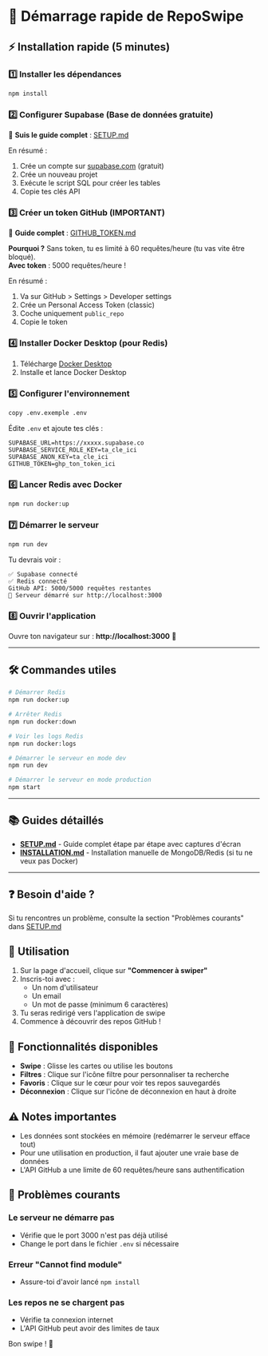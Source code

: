 # 🚀 Démarrage rapide de RepoSwipe

## ⚡ Installation rapide (5 minutes)

### 1️⃣ Installer les dépendances
```bash
npm install
```

### 2️⃣ Configurer Supabase (Base de données gratuite)
📖 **Suis le guide complet** : [SETUP.md](SETUP.md)

En résumé :
1. Crée un compte sur [supabase.com](https://supabase.com) (gratuit)
2. Crée un nouveau projet
3. Exécute le script SQL pour créer les tables
4. Copie tes clés API

### 3️⃣ Créer un token GitHub (IMPORTANT)
📖 **Guide complet** : [GITHUB_TOKEN.md](GITHUB_TOKEN.md)

**Pourquoi ?** Sans token, tu es limité à 60 requêtes/heure (tu vas vite être bloqué).  
**Avec token** : 5000 requêtes/heure !

En résumé :
1. Va sur GitHub > Settings > Developer settings
2. Crée un Personal Access Token (classic)
3. Coche uniquement `public_repo`
4. Copie le token

### 4️⃣ Installer Docker Desktop (pour Redis)
1. Télécharge [Docker Desktop](https://www.docker.com/products/docker-desktop/)
2. Installe et lance Docker Desktop

### 5️⃣ Configurer l'environnement
```bash
copy .env.exemple .env
```

Édite `.env` et ajoute tes clés :
```env
SUPABASE_URL=https://xxxxx.supabase.co
SUPABASE_SERVICE_ROLE_KEY=ta_cle_ici
SUPABASE_ANON_KEY=ta_cle_ici
GITHUB_TOKEN=ghp_ton_token_ici
```

### 6️⃣ Lancer Redis avec Docker
```bash
npm run docker:up
```

### 7️⃣ Démarrer le serveur
```bash
npm run dev
```

Tu devrais voir :
```
✅ Supabase connecté
✅ Redis connecté
GitHub API: 5000/5000 requêtes restantes
🚀 Serveur démarré sur http://localhost:3000
```

### 8️⃣ Ouvrir l'application
Ouvre ton navigateur sur : **http://localhost:3000** 🎉

---

## 🛠️ Commandes utiles

```bash
# Démarrer Redis
npm run docker:up

# Arrêter Redis
npm run docker:down

# Voir les logs Redis
npm run docker:logs

# Démarrer le serveur en mode dev
npm run dev

# Démarrer le serveur en mode production
npm start
```

---

## 📚 Guides détaillés

- **[SETUP.md](SETUP.md)** - Guide complet étape par étape avec captures d'écran
- **[INSTALLATION.md](INSTALLATION.md)** - Installation manuelle de MongoDB/Redis (si tu ne veux pas Docker)

---

## ❓ Besoin d'aide ?

Si tu rencontres un problème, consulte la section "Problèmes courants" dans [SETUP.md](SETUP.md)

## 🎯 Utilisation

1. Sur la page d'accueil, clique sur **"Commencer à swiper"**
2. Inscris-toi avec :
   - Un nom d'utilisateur
   - Un email
   - Un mot de passe (minimum 6 caractères)
3. Tu seras redirigé vers l'application de swipe
4. Commence à découvrir des repos GitHub !

## 🔑 Fonctionnalités disponibles

- **Swipe** : Glisse les cartes ou utilise les boutons
- **Filtres** : Clique sur l'icône filtre pour personnaliser ta recherche
- **Favoris** : Clique sur le cœur pour voir tes repos sauvegardés
- **Déconnexion** : Clique sur l'icône de déconnexion en haut à droite

## ⚠️ Notes importantes

- Les données sont stockées en mémoire (redémarrer le serveur efface tout)
- Pour une utilisation en production, il faut ajouter une vraie base de données
- L'API GitHub a une limite de 60 requêtes/heure sans authentification

## 🐛 Problèmes courants

### Le serveur ne démarre pas
- Vérifie que le port 3000 n'est pas déjà utilisé
- Change le port dans le fichier `.env` si nécessaire

### Erreur "Cannot find module"
- Assure-toi d'avoir lancé `npm install`

### Les repos ne se chargent pas
- Vérifie ta connexion internet
- L'API GitHub peut avoir des limites de taux

Bon swipe ! 🎉
